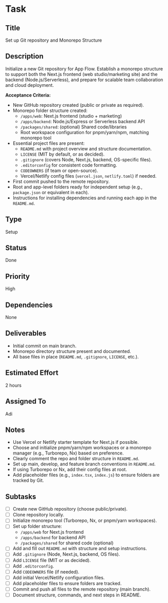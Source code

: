 # Task

## Title
Set up Git repository and Monorepo Structure

## Description
Initialize a new Git repository for App Flow. Establish a monorepo structure to support both the Next.js frontend (web studio/marketing site) and the backend (Node.js/Serverless), and prepare for scalable team collaboration and cloud deployment.

**Acceptance Criteria:**
- New GitHub repository created (public or private as required).
- Monorepo folder structure created:
    - `/apps/web`: Next.js frontend (studio + marketing)
    - `/apps/backend`: Node.js/Express or Serverless backend API
    - `/packages/shared`: (optional) Shared code/libraries
    - Root workspace configuration for pnpm/yarn/npm, matching monorepo tool
- Essential project files are present:
    - `README.md` with project overview and structure documentation.
    - `LICENSE` (MIT by default, or as decided).
    - `.gitignore` (covers Node, Next.js, backend, OS-specific files).
    - `.editorconfig` for consistent code formatting.
    - `CODEOWNERS` (if team or open-source).
    - Vercel/Netlify config files (`vercel.json`, `netlify.toml`) if needed.
- First commit pushed to the remote repository.
- Root and app-level folders ready for independent setup (e.g., `package.json` or equivalent in each).
- Instructions for installing dependencies and running each app in the `README.md`.

## Type
Setup

## Status
Done

## Priority
High

## Dependencies
None

## Deliverables
- Initial commit on main branch.
- Monorepo directory structure present and documented.
- All base files in place (`README.md`, `.gitignore`, `LICENSE`, etc.).

## Estimated Effort
2 hours

## Assigned To
Adi

## Notes
- Use Vercel or Netlify starter template for Next.js if possible.
- Choose and initialize pnpm/yarn/npm workspaces or a monorepo manager (e.g., Turborepo, Nx) based on preference.
- Clearly comment the repo and folder structure in `README.md`.
- Set up main, develop, and feature branch conventions in `README.md`.
- If using Turborepo or Nx, add their config files at root.
- Add placeholder files (e.g., `index.tsx`, `index.js`) to ensure folders are tracked by Git.

## Subtasks
- [ ] Create new GitHub repository (choose public/private).
- [ ] Clone repository locally.
- [ ] Initialize monorepo tool (Turborepo, Nx, or pnpm/yarn workspaces).
- [ ] Set up folder structure:
    - `/apps/web` for Next.js frontend
    - `/apps/backend` for backend API
    - `/packages/shared` for shared code (optional)
- [ ] Add and fill out `README.md` with structure and setup instructions.
- [ ] Add `.gitignore` (Node, Next.js, backend, OS files).
- [ ] Add `LICENSE` file (MIT or as decided).
- [ ] Add `.editorconfig`.
- [ ] Add `CODEOWNERS` file (if needed).
- [ ] Add initial Vercel/Netlify configuration files.
- [ ] Add placeholder files to ensure folders are tracked.
- [ ] Commit and push all files to the remote repository (main branch).
- [ ] Document structure, commands, and next steps in README.